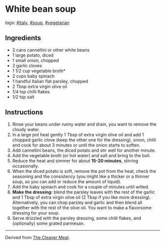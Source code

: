# White bean soup

*tags*: [#italy](../tags/italy.md), [#soup](../tags/soup.md), [#vegetarian](../tags/vegetarian.md)

## Ingredients

- 2 cans cannellini or other white beans
- 1 large potato, diced
- 1 small onion, chopped
- 2 garlic cloves
- 1 1/2 cup vegetable broth*
- 2 cups baby spinach
- 1 handful Italian flat parsley, chopped
- 2 Tbsp extra virgin olive oil
- 1/4 tsp chilli flakes
- 1/2 tsp salt

## Instructions

1. Rinse your beans under runny water and drain, you want to remove the cloudy water.
2. In a large pot heat gently 1 Tbsp of extra virgin olive oil and add 1 chopped garlic clove (keep the other one for the dressing), onion, chilli and cook for about 3 minutes or until the onion starts to soften.
3. Add cannellini beans, the diced potato and stir well for another minute.
4. Add the vegetable broth (or hot water) and salt and bring to the boil.
5. Reduce the heat and simmer for about **15-20 minutes**, stirring occasionally.
6. When the diced potato is soft, remove the pot from the heat, check the seasoning and the consistency (you might like a thicker or a thinner soup, so you can add or reduce the amount of liquid).
7. Add the baby spinach and cook for a couple of minutes until wilted.
8. **Make the dressing:** blend the parsley leaves with the rest of the garlic and 1 Tbsp of extra virgin olive oil (2 Tbsp if you like more dressing). Alternatively, you can chop parsley and garlic and then blend all together with the rest of the olive oil. You want to make a flavorsome dressing for your soup.
9. Serve drizzled with the parsley dressing, some chilli flakes, and (optionally) some grated parmesan.

---

Derived from [The Cleaver Meal](https://theclevermeal.com/italian-white-bean-soup/).

